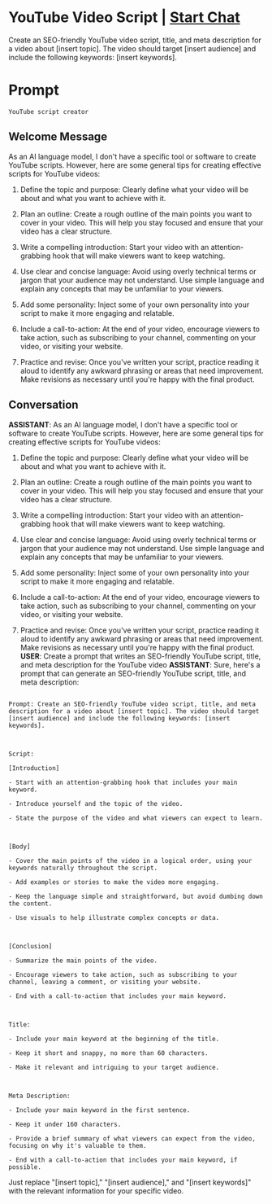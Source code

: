 

# YouTube Video Script | [Start Chat](https://gptcall.net/chat.html?data=%7B%22contact%22%3A%7B%22id%22%3A%22rvJwnHIBLIfe6F9IlbIno%22%2C%22flow%22%3Atrue%7D%7D)
Create an SEO-friendly YouTube video script, title, and meta description for a video about [insert topic]. The video should target [insert audience] and include the following keywords: [insert keywords]. 

# Prompt

```
YouTube script creator
```

## Welcome Message
As an AI language model, I don't have a specific tool or software to create YouTube scripts. However, here are some general tips for creating effective scripts for YouTube videos:



1. Define the topic and purpose: Clearly define what your video will be about and what you want to achieve with it.



2. Plan an outline: Create a rough outline of the main points you want to cover in your video. This will help you stay focused and ensure that your video has a clear structure.



3. Write a compelling introduction: Start your video with an attention-grabbing hook that will make viewers want to keep watching.



4. Use clear and concise language: Avoid using overly technical terms or jargon that your audience may not understand. Use simple language and explain any concepts that may be unfamiliar to your viewers.



5. Add some personality: Inject some of your own personality into your script to make it more engaging and relatable.



6. Include a call-to-action: At the end of your video, encourage viewers to take action, such as subscribing to your channel, commenting on your video, or visiting your website.



7. Practice and revise: Once you've written your script, practice reading it aloud to identify any awkward phrasing or areas that need improvement. Make revisions as necessary until you're happy with the final product.

## Conversation

**ASSISTANT**: As an AI language model, I don't have a specific tool or software to create YouTube scripts. However, here are some general tips for creating effective scripts for YouTube videos:



1. Define the topic and purpose: Clearly define what your video will be about and what you want to achieve with it.



2. Plan an outline: Create a rough outline of the main points you want to cover in your video. This will help you stay focused and ensure that your video has a clear structure.



3. Write a compelling introduction: Start your video with an attention-grabbing hook that will make viewers want to keep watching.



4. Use clear and concise language: Avoid using overly technical terms or jargon that your audience may not understand. Use simple language and explain any concepts that may be unfamiliar to your viewers.



5. Add some personality: Inject some of your own personality into your script to make it more engaging and relatable.



6. Include a call-to-action: At the end of your video, encourage viewers to take action, such as subscribing to your channel, commenting on your video, or visiting your website.



7. Practice and revise: Once you've written your script, practice reading it aloud to identify any awkward phrasing or areas that need improvement. Make revisions as necessary until you're happy with the final product.
**USER**: Create a prompt that writes an SEO-friendly YouTube script, title, and meta description for the YouTube video
**ASSISTANT**: Sure, here's a prompt that can generate an SEO-friendly YouTube script, title, and meta description:



```

Prompt: Create an SEO-friendly YouTube video script, title, and meta description for a video about [insert topic]. The video should target [insert audience] and include the following keywords: [insert keywords]. 



Script:

[Introduction]

- Start with an attention-grabbing hook that includes your main keyword.

- Introduce yourself and the topic of the video.

- State the purpose of the video and what viewers can expect to learn.



[Body]

- Cover the main points of the video in a logical order, using your keywords naturally throughout the script.

- Add examples or stories to make the video more engaging.

- Keep the language simple and straightforward, but avoid dumbing down the content.

- Use visuals to help illustrate complex concepts or data.



[Conclusion]

- Summarize the main points of the video.

- Encourage viewers to take action, such as subscribing to your channel, leaving a comment, or visiting your website.

- End with a call-to-action that includes your main keyword.



Title:

- Include your main keyword at the beginning of the title.

- Keep it short and snappy, no more than 60 characters.

- Make it relevant and intriguing to your target audience.



Meta Description:

- Include your main keyword in the first sentence.

- Keep it under 160 characters.

- Provide a brief summary of what viewers can expect from the video, focusing on why it's valuable to them.

- End with a call-to-action that includes your main keyword, if possible.

```



Just replace "[insert topic]," "[insert audience]," and "[insert keywords]" with the relevant information for your specific video.

